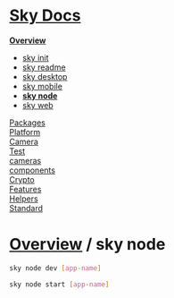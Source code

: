 <!--- This sky node was auto-generated using "npx sky readme" --> 

# [Sky Docs](../../README.md)

**[Overview](..%2F..%2Fdocs%2FREADME.md)**   
* [sky init](..%2F..%2Fdocs%2F1.sky-init%2FREADME.md)
* [sky readme](..%2F..%2Fdocs%2F2.sky-readme%2FREADME.md)
* [sky desktop](..%2F..%2Fdocs%2Fsky-desktop%2FREADME.md)
* [sky mobile](..%2F..%2Fdocs%2Fsky-mobile%2FREADME.md)
* **[sky node](..%2F..%2Fdocs%2Fsky-node%2FREADME.md)**
* [sky web](..%2F..%2Fdocs%2Fsky-web%2FREADME.md)
  
[Packages](..%2F..%2F%40pkgs%2FREADME.md)   
[Platform](..%2F..%2F%40platform%2FREADME.md)   
[Camera](..%2F..%2F%5Fexamples%2Fcameras%2FSkyPerspectiveCamera%2Fdocs%2FREADME.md)   
[Test](..%2F..%2F%5Fexamples%2Fcameras%2FSkyPerspectiveCamera%2Ftest%2FREADME.md)   
[cameras](..%2F..%2Fcameras%2FREADME.md)   
[components](..%2F..%2Fcomponents%2FREADME.md)   
[Crypto](..%2F..%2Fcrypto%2FREADME.md)   
[Features](..%2F..%2Ffeatures%2FREADME.md)   
[Helpers](..%2F..%2Fhelpers%2FREADME.md)   
[Standard](..%2F..%2Fstandard%2FREADME.md)   

# [Overview](..%2F..%2Fdocs%2FREADME.md) / sky node

```sh
sky node dev [app-name]

```

```sh
sky node start [app-name]

```